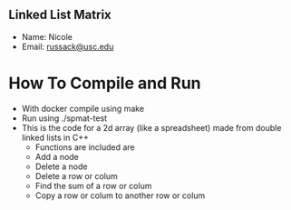 ## Linked List Matrix
- Name: Nicole
- Email: russack@usc.edu
  
# How To Compile and Run
- With docker compile using make
- Run using ./spmat-test
- This is the code for a 2d array (like a spreadsheet) made from double linked lists in C++
  - Functions are included are
  - Add a node
  - Delete a node
  - Delete a row or colum
  - Find the sum of a row or colum
  - Copy a row or colum to another row or colum
 
